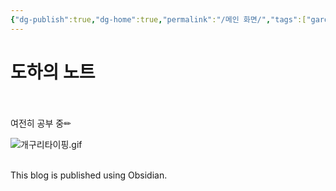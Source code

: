 ```yaml
---
{"dg-publish":true,"dg-home":true,"permalink":"/메인 화면/","tags":["gardenEntry"],"dgPassFrontmatter":true}
---
```


# 도하의 노트

<br><br>
여전히 공부 중✏

![개구리타이핑.gif](/img/user/%EC%B2%A8%EB%B6%80%ED%8C%8C%EC%9D%BC/%EA%B0%9C%EA%B5%AC%EB%A6%AC%ED%83%80%EC%9D%B4%ED%95%91.gif)

<br>
This blog is published using Obsidian.

